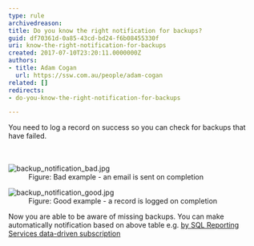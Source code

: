```yaml
---
type: rule
archivedreason: 
title: Do you know the right notification for backups?
guid: df70361d-0a85-43cd-bd24-f6b08455330f
uri: know-the-right-notification-for-backups
created: 2017-07-10T23:20:11.0000000Z
authors:
- title: Adam Cogan
  url: https://ssw.com.au/people/adam-cogan
related: []
redirects:
- do-you-know-the-right-notification-for-backups

---
```



​You need to log a record on success so you can check for backups that have failed. <br>
<br><excerpt class='endintro'></excerpt><br>
<dl class="badImage"><dt><img src="/PublishingImages/backup_notification_bad.jpg" alt="backup_notification_bad.jpg" /></dt><dd>Figure&#58; Bad example - an email is sent on completion</dd></dl><dl class="goodImage"><dt><img src="/PublishingImages/backup_notification_good.jpg" alt="backup_notification_good.jpg" /></dt><dd>Figure&#58; Good example - a record is logged on completion</dd></dl><p>​​​Now you are able to be aware of missing backups. You can make automatically notification based on above table e.g.&#160;<a href="https&#58;//www.ssw.com.au/ssw/KB/KB.aspx?KBID=Q1455840">by SQL Reporting Services data-driven subscription</a></p>
​​<br>


